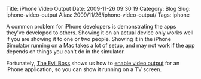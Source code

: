 Title: iPhone Video Output
Date: 2009-11-26 09:30:19
Category: Blog
Slug: iphone-video-output
Alias: 2009/11/26/iphone-video-output/
Tags: iphone


A common problem for iPhone developers is demonstrating the apps they've developed to others. Showing it on an actual device only works well if you are showing it to one or two people. Showing it in the iPhone Simulator running on a Mac takes a lot of setup, and may not work if the app depends on things you can't do in the simulator.

Fortunately, [The Evil Boss](http://www.theevilboss.com/) shows us how to [enable video output](http://www.theevilboss.com/2009/10/iphone-video-output.html) for an iPhone application, so you can show it running on a TV screen.

